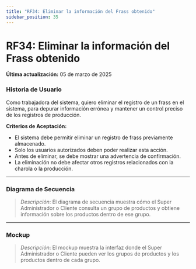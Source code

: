 ```yaml
---
title: "RF34: Eliminar la información del Frass obtenido"  
sidebar_position: 35
---
```


# RF34: Eliminar la información del Frass obtenido

**Última actualización:** 05 de marzo de 2025

### Historia de Usuario
Como trabajadora del sistema, quiero eliminar el registro de un frass en el sistema, para depurar información errónea y mantener un control preciso de los registros de producción.

  **Criterios de Aceptación:**
  - El sistema debe permitir eliminar un registro de frass previamente almacenado.
  - Solo los usuarios autorizados deben poder realizar esta acción.
  - Antes de eliminar, se debe mostrar una advertencia de confirmación.
  - La eliminación no debe afectar otros registros relacionados con la charola o la producción.

---

### Diagrama de Secuencia

> *Descripción*: El diagrama de secuencia muestra cómo el Super Administrador o Cliente consulta un grupo de productos y obtiene información sobre los productos dentro de ese grupo.

---

### Mockup

> *Descripción*: El mockup muestra la interfaz donde el Super Administrador o Cliente pueden ver los grupos de productos y los productos dentro de cada grupo.
